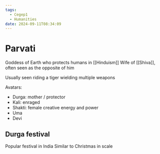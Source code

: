 ```yaml
---
tags:
  - Cegep1
  - Humanities
date: 2024-09-11T08:34:09
---
```


# Parvati

Goddess of Earth who protects humans in [[Hinduism]]
Wife of [[Shiva]], often seen as the opposite of him

Usually seen riding a tiger wielding multiple weapons

Avatars:

- Durga: mother / protector
- Kali: enraged
- Shakti: female creative energy and power
- Uma
- Devi

## Durga festival

Popular festival in India
Similar to Christmas in scale
